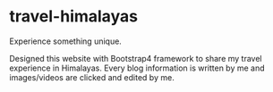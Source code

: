 # travel-himalayas
Experience something unique.

Designed this website with Bootstrap4 framework to share my travel experience in Himalayas.
Every blog information is written by me and images/videos are clicked and edited by me.

